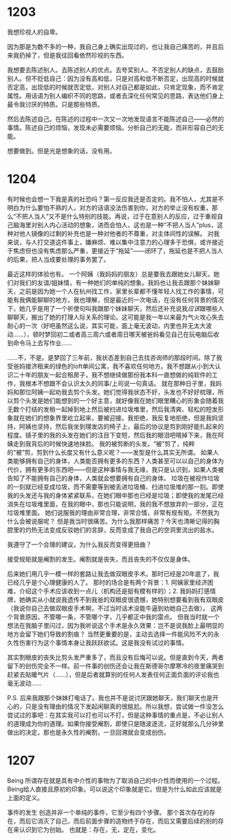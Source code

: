 # 1203
我想珍视人的自卑。

因为那是为数不多的一种，我自己身上确实出现过的，也让我自己痛苦的，并且后来我扔掉了，但是我往回看依然珍视的东西。

我想要去陈述别人。去陈述别人的优点。去夸奖别人。不否定别人的缺点，去鼓励别人。但不贬低自己：因为没有高和低，只是对高和低不断否定，出现高的时候就否定高，出现低的时候就否定低，对别人对自己都是如此，只肯定现象，而不肯定属性。用话语为别人编织不同的思路，或者去深化任何常见的思路，表达他们身上最令我讨厌的特质。只是那些特质。

然后去陈述自己。在陈述的过程中一次又一次地发现语言不能陈述自己——必然的事情。陈述自己的烦恼，发现未必需要烦恼。分析自己的无能，而非形容自己的无能。

想要做到。但是光是想象的话，没有用。



# 1204
有时候也会想一下我是真的社恐吗？第一反应我还是否定的。我不怕人，尤其是不明白为什么要怕不熟的人，对方的话语没法伤害到你，对方的举止没有权重，那么“不把人当人”又不是什么特别的技能。再说，过于在意别人的反应，过于重视自己脑海里对别人内心活动的想象，进而会怕人，这也是一种“不把人当人”plus，这种对他人镜像的过剩的补充也是一种对他者的不尊重，对主体间性的误解。
对我来说，与人打交道这件事上，嫌麻烦、难以集中注意力的心理多于恐惧，或许接近于焦虑但也没有焦虑那么严重，更接近于“拖延”——闭环了，拖延也是不把人当人的后果，把人当成要处理的事务罢了。

最近这样的体验也有。
一个阿姨（我妈妈的朋友）总是要我去跟她女儿聊天。她们对我们的友谊/姐妹情，有一种她们的单纯的想象。我妈也让我去跟那个妹妹聊天，之前是因为她一个人在杭州找工作，家里长辈都不懂年轻人找工作的事情，可能有我俩能聊聊的地方，我也理解，但是最近的一次电话，在没有任何背景的情况下，她几乎是用了一个祈使句叫我跟那个妹妹聊天，然后还补充说我*应该*跟哪些人聊聊天，搬出了她的打理人际关系的理论。这可能是我一年以来最为气火攻心失去耐心的一次（好吧虽然这么说，其实可能，面上毫无波动，内里也并无太大波动……），顿时梦回初二或者高三周六或者周日哪天被爸妈看见自己在玩电脑后收到命令马上去写作业……

……不，不是。是梦回了三年前，我状态差到自己去找咨询师的那段时间。除了我受爸妈接济租来的绿色的loft单间公寓，我不喜欢任何地方。我不想跟从小到大认识二十年的朋友一起合租房子，我不想继续做那份我本科一直想做的纯软件的工作，我根本不想跟不会认识太久的同事/上司说一句真话。
就在那种日子里，我妈妈和那位阿姨一起劝我去剪个头发。她们觉得我状态不好，头发也不好好梳理，所以剪个头发是她们能想到的一个好主意，就好像我在她们眼里糟心的形象会随着我无数个打结的发梢一起掉到地上然后被扫进垃圾堆里，然后我清爽、轻松的短发形象就在她们的想象界里屹立起来，要被迎接。我拒绝，我反复地拒绝，但是我妈坚持，阿姨也坚持，然后我坐到理发店的椅子上，最后的协议是剪到刚好能扎起来的程度。镜子里的我的头发在她们的注目下变短，然后我的眼泪吧嗒掉下来，我在阿姨走到我背后的时候快速地抹脸。
我的被剪断的头发。“被”剪了，纯粹的“被”剪，剪到什么长度又有什么意义呢？——发型是什么其实无所谓。
如果人类能够拥有自己的身体，人类能否拥有更多的东西？人类甚至可以以自己的身体为代价，拥有更多的东西吧——但是这种事情与我无缘，我只是认识到，如果人类被告知了不能拥有自己的身体，人类就会想要拥有自己的身体。
垃圾在被视作垃圾的一刻就已经变成垃圾，而不需要等到被丢进垃圾桶、扫进垃圾堆的那一刻。即使我的头发还与我的身体紧紧联系，在她们眼中那也已经是垃圾；即使我的发尾已经消失在垃圾堆里面，在我的眼中，那也只能说明，我的我不想放弃的一部分，正在垃圾堆里面。
她们说服我的理由非常合理，非常合情，非常有规有矩。不然我为什么会被说服呢？
但是我当时很痛苦。为什么我那样痛苦？今天也清晰记得的胸腔里的灼热无法变成反驳她们的言辞，反而变成了我自己的空洞里流出的盐水。

我遵守了一个合理的建议，为什么我反而变得更扭曲？

接受规矩就是阉割的发生。阉割就是丧失，而且丧失的不仅仅是身体。

后来她们用几乎一模一样的套路让我去做双眼皮手术。那时已经是20年底了，我已经几乎是个心理健康的人了。
那时的场合是有两个背景：1. 阿姨家里经济困难，介绍这个手术应该收到一点儿（机构还是挺有模有样的）；2. 我妈妈打感情牌，她确实从小就说我遗传不到我爸的双眼皮很遗憾，她特别想要看到我有双眼皮（我说你自己去做双眼皮手术啊，不过当时话术没能牛逼到劝她自己去做）。
这两个背景原因，不管哪一条，不管哪个字，几乎都正中我的雷点。
但我当时就一个想法在我脑子里闪过，因为我听说这个手术是永久效果：岂不是说我脸上最明显的地方会留下她们导致的割痕？
当然更重要的是，主动去选择一件能风险不大的永久性伤害行为这个事情本身让我跃跃欲试。这是我没有试过的事情。

其实割眼皮的丧失比剪头发严重多了，而且没有后悔可以说。但是直到今天，两者留下的创伤完全不一样。前一件事的创伤还会让我在斯德哥尔摩寒冷的夜里痛哭到赶紧去贴暖气片（……），但是后者就算别的任何人发表任何正面负面的评论我也毫无波动……

P.S. 后来我跟那个妹妹打电话了。我也并不是说讨厌跟她聊天，我们聊天也是开心的，只是没有理由的情况下发起闲聊真的很尴尬。所以我想，尝试做一件没怎么尝试过的事吧：在其实我可以打也可以不打，但是这种事情的重点是，不必让别人的道理成为你的道理。如果你接受阉割，即使只是随波逐流，正好就那么几分钟里做出的决定，那也是永久性的阉割，一旦回溯就会变成创伤。

# 1207
Being
所谓存在就是具有中介性的事物为了取消自己的中介性而使用的一个过程。
Being给人直接且原初的印象。可以说这个印象就是它。但是为什么如此应该就是上面的定义。

事件的发生
创造并非一个单纯的事件，它至少有四个步骤。
那个首次存在的存在，而后它消灭了自己，而后前面步骤的造物终于存在，而后又需要后续的别的存在来认识到它为创始。
也就是：存在，无，定在，变化。

